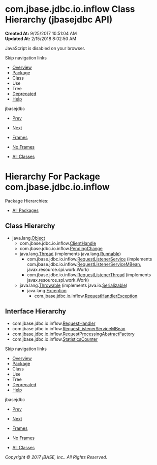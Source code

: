 # com.jbase.jdbc.io.inflow Class Hierarchy (jbasejdbc   API)

**Created At:** 9/25/2017 10:51:04 AM  
**Updated At:** 2/15/2018 8:02:50 AM  

<!--<br>    try {<br>        if (location.href.indexOf('is-external=true') == -1) {<br>            parent.document.title="com.jbase.jdbc.io.inflow Class Hierarchy (jbasejdbc   API)";<br>        }<br>    }<br>    catch(err) {<br>    }<br>//-->
JavaScript is disabled on your browser.

Skip navigation links

- [Overview](../../../../../overview-summary.html)
- [Package](/39238-inflow/com_jbase_jdbc_io_inflow_package-summary)
- Class
- Use
- Tree
- [Deprecated](../../../../../deprecated-list.html)
- [Help](../../../../../help-doc.html)


jbasejdbc <br>

- [Prev](/39236-exception/com_jbase_jdbc_io_exception_package-tree)
- [Next](/39240-protocol/com_jbase_jdbc_protocol_package-tree)


- [Frames](../../../../../index.html?com/jbase/jdbc/io/inflow//39238-inflow/com_jbase_jdbc_io_inflow_package-tree)
- [No Frames](/39238-inflow/com_jbase_jdbc_io_inflow_package-tree)


- [All Classes](../../../../../allclasses-noframe.html)


<!--<br>  allClassesLink = document.getElementById("allclasses\_navbar\_top");<br>  if(window==top) {<br>    allClassesLink.style.display = "block";<br>  }<br>  else {<br>    allClassesLink.style.display = "none";<br>  }<br>  //-->

# Hierarchy For Package com.jbase.jdbc.io.inflow
Package Hierarchies:
- [All Packages](../../../../../overview-tree.html)

## Class Hierarchy

- java.lang.[Object](http://java.sun.com/j2se/1.5.0/docs/api/java/lang/Object.html?is-external=true "class or interface in java.lang")
    - com.jbase.jdbc.io.inflow.[ClientHandle](/39238-inflow/com_jbase_jdbc_io_inflow_ClientHandle "class in com.jbase.jdbc.io.inflow")
    - com.jbase.jdbc.io.inflow.[PendingChange](/39238-inflow/com_jbase_jdbc_io_inflow_PendingChange "class in com.jbase.jdbc.io.inflow")
    - java.lang.[Thread](http://java.sun.com/j2se/1.5.0/docs/api/java/lang/Thread.html?is-external=true "class or interface in java.lang") (implements java.lang.[Runnable](http://java.sun.com/j2se/1.5.0/docs/api/java/lang/Runnable.html?is-external=true "class or interface in java.lang"))
        - com.jbase.jdbc.io.inflow.[RequestListenerService](/39238-inflow/com_jbase_jdbc_io_inflow_RequestListenerService "class in com.jbase.jdbc.io.inflow") (implements com.jbase.jdbc.io.inflow.[RequestListenerServiceMBean](/39238-inflow/com_jbase_jdbc_io_inflow_RequestListenerServiceMBean "interface in com.jbase.jdbc.io.inflow"), javax.resource.spi.work.Work)
        - com.jbase.jdbc.io.inflow.[RequestListenerThread](/39238-inflow/com_jbase_jdbc_io_inflow_requestlistenerthread "class in com.jbase.jdbc.io.inflow") (implements javax.resource.spi.work.Work)
    - java.lang.[Throwable](http://java.sun.com/j2se/1.5.0/docs/api/java/lang/Throwable.html?is-external=true "class or interface in java.lang") (implements java.io.[Serializable](http://java.sun.com/j2se/1.5.0/docs/api/java/io/Serializable.html?is-external=true "class or interface in java.io"))
        - java.lang.[Exception](http://java.sun.com/j2se/1.5.0/docs/api/java/lang/Exception.html?is-external=true "class or interface in java.lang")
            - com.jbase.jdbc.io.inflow.[RequestHandlerException](/39238-inflow/com_jbase_jdbc_io_inflow_RequestHandlerException "class in com.jbase.jdbc.io.inflow")


## Interface Hierarchy

- com.jbase.jdbc.io.inflow.[RequestHandler](/39238-inflow/com_jbase_jdbc_io_inflow_RequestHandler "interface in com.jbase.jdbc.io.inflow")
- com.jbase.jdbc.io.inflow.[RequestListenerServiceMBean](/39238-inflow/com_jbase_jdbc_io_inflow_RequestListenerServiceMBean "interface in com.jbase.jdbc.io.inflow")
- com.jbase.jdbc.io.inflow.[RequestProcessingAbstractFactory](/39238-inflow/com_jbase_jdbc_io_inflow_requestprocessingabstractfactory "interface in com.jbase.jdbc.io.inflow")
- com.jbase.jdbc.io.inflow.[StatisticsCounter](/39238-inflow/com_jbase_jdbc_io_inflow_statisticscounter "interface in com.jbase.jdbc.io.inflow")

Skip navigation links

- [Overview](../../../../../overview-summary.html)
- [Package](/39238-inflow/com_jbase_jdbc_io_inflow_package-summary)
- Class
- Use
- Tree
- [Deprecated](../../../../../deprecated-list.html)
- [Help](../../../../../help-doc.html)


jbasejdbc <br>

- [Prev](/39236-exception/com_jbase_jdbc_io_exception_package-tree)
- [Next](/39240-protocol/com_jbase_jdbc_protocol_package-tree)


- [Frames](../../../../../index.html?com/jbase/jdbc/io/inflow//39238-inflow/com_jbase_jdbc_io_inflow_package-tree)
- [No Frames](/39238-inflow/com_jbase_jdbc_io_inflow_package-tree)


- [All Classes](../../../../../allclasses-noframe.html)


<!--<br>  allClassesLink = document.getElementById("allclasses\_navbar\_bottom");<br>  if(window==top) {<br>    allClassesLink.style.display = "block";<br>  }<br>  else {<br>    allClassesLink.style.display = "none";<br>  }<br>  //-->

*Copyright © 2017 jBASE, Inc.. All Rights Reserved.*
